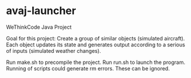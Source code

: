 # avaj-launcher

WeThinkCode Java Project

Goal for this project:
Create a group of similar objects (simulated aircraft).  
Each object updates its state and generates output according to a serious of inputs (simulated weather changes).

Run make.sh to precompile the project. 
Run run.sh to launch the program. 
Running of scripts could generate rm errors. These can be ignored.
